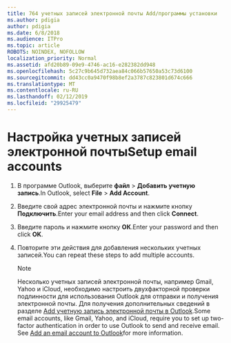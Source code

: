 ```yaml
---
title: 764 учетных записей электронной почты Add/программы установки
ms.author: pdigia
author: pdigia
ms.date: 6/8/2018
ms.audience: ITPro
ms.topic: article
ROBOTS: NOINDEX, NOFOLLOW
localization_priority: Normal
ms.assetid: afd20b89-09e9-4746-ac16-e282382dd948
ms.openlocfilehash: 5c27c9b645d732aea84c066b57650a53c73d6100
ms.sourcegitcommit: dd43cc0a9470f98b8ef2a3787c823801d674c666
ms.translationtype: MT
ms.contentlocale: ru-RU
ms.lasthandoff: 02/12/2019
ms.locfileid: "29925479"
---
```

# <a name="setup-email-accounts"></a><span data-ttu-id="845f6-102">Настройка учетных записей электронной почты</span><span class="sxs-lookup"><span data-stu-id="845f6-102">Setup email accounts</span></span>

1. <span data-ttu-id="845f6-103">В программе Outlook, выберите **файл** \> **Добавить учетную запись**.</span><span class="sxs-lookup"><span data-stu-id="845f6-103">In Outlook, select **File** \> **Add Account**.</span></span>
    
2. <span data-ttu-id="845f6-104">Введите свой адрес электронной почты и нажмите кнопку **Подключить**.</span><span class="sxs-lookup"><span data-stu-id="845f6-104">Enter your email address and then click **Connect**.</span></span>
    
3. <span data-ttu-id="845f6-105">Введите пароль и нажмите кнопку **ОК**.</span><span class="sxs-lookup"><span data-stu-id="845f6-105">Enter your password and then click **OK**.</span></span>
    
4. <span data-ttu-id="845f6-106">Повторите эти действия для добавления нескольких учетных записей.</span><span class="sxs-lookup"><span data-stu-id="845f6-106">You can repeat these steps to add multiple accounts.</span></span>
    
    > [!NOTE]
    > <span data-ttu-id="845f6-p101">Несколько учетных записей электронной почты, например Gmail, Yahoo и iCloud, необходимо настроить двухфакторной проверки подлинности для использования Outlook для отправки и получения электронной почты. Для получения дополнительных сведений в разделе [Add учетную запись электронной почты в Outlook](https://support.office.com/article/6e27792a-9267-4aa4-8bb6-c84ef146101b.aspx).</span><span class="sxs-lookup"><span data-stu-id="845f6-p101">Some email accounts, like Gmail, Yahoo, and iCloud, require you to set up two-factor authentication in order to use Outlook to send and receive email. See [Add an email account to Outlook](https://support.office.com/article/6e27792a-9267-4aa4-8bb6-c84ef146101b.aspx)for more information.</span></span> 
  

